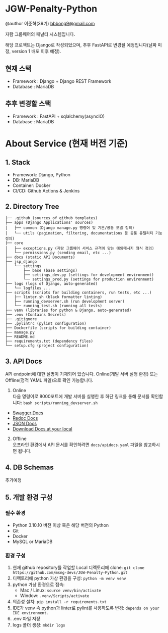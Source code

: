 # JGW-Penalty-Python
@author 이준혁(39기) bbbong9@gmail.com

자람 그룹웨어의 페널티 시스템입니다.

해당 프로젝트는 Django로 작성되었으며, 추후 FastAPI로 변경될 예정입니다(날짜 미정, version 1 배포 이후 예정).

## 현재 스택

 - Framework : Django + Django REST Framework
 - Database : MariaDB

## 추후 변경할 스택

 - Framework : FastAPI + sqlalchemy(asyncIO)
 - Database : MariaDB

# About Service (현재 버전 기준)

## 1. Stack
* Framework: Django, Python
* DB: MariaDB
* Container: Docker
* CI/CD: Github Actions & Jenkins

## 2. Directory Tree
```
├── .github (sources of github templates)
├── apps (Django Applications' sources)
│   ├── common (Django manage.py 명령어 및 기본/공통 모델 정의)
│   └── utils (pagination, filtering, documentations 등 공통 유틸리티 기능 정의)
├── core
│   ├── exceptions.py (자람 그룹웨어 서비스 규격에 맞는 예외메시지 형식 정의)
│   └── permissions.py (sending email, etc ...)
├── docs (static API Documents)
├── jsp_django
│   └── settings
│       ├── base (base settings)
│       ├── settings_dev.py (settings for development environment)
│       └── settings_prod.py (settings for production environment)
├── logs (logs of Django, auto-generated)
│   └── logfiles ...
├── scripts (scripts for building containers, run tests, etc ...)
│   ├── linter.sh (black formatter linting)
│   ├── running_devserver.sh (run development server)
│   └── running_test.sh (running all tests)
├── venv (libraries for python & Django, auto-generated)
├── .env (Contains Secrets)
├── .gitignore
├── .pylintrc (pylint configuration)
├── Dockerfile (scripts for building container)
├── manage.py
├── README.md
├── requirements.txt (dependency files)
└── setup.cfg (project configuration)
```

## 3. API Docs
API endpoint에 대한 설명이 기재되어 있습니다.
Online(개발 서버 실행 환경) 또는 Offline(정적 YAML 파일)으로 확인 가능합니다.

1. Online   
  다음 명령어로 8000포트에 개발 서버를 실행한 후 하단 링크를 통해 문서를 확인합니다: `bash scripts/running_devserver.sh`
 - [Swagger Docs](http://127.0.0.1:8000/penalty/api/v1/swagger/)
 - [Redoc Docs](http://127.0.0.1:8000/penalty/api/v1/redoc/)
 - [JSON Docs](http://127.0.0.1:8000/penalty/api/v1/swagger.json)
 - [Download Docs at your local](http://127.0.0.1:8000/penalty/api/v1/swagger.yaml)

2. Offline   
  오프라인 환경에서 API 문서를 확인하려면 `docs/apidocs.yaml` 파일을 참고하시면 됩니다.

## 4. DB Schemas
추가예정

## 5. 개발 환경 구성

### 필수 환경
 - Python 3.10.10 버전 이상 혹은 해당 버전의 Python
 - Git
 - Docker
 - MySQL or MariaDB

### 환경 구성
1. 현재 github repository를 작업할 Local 디렉토리에 clone: `git clone https://github.com/msng-devs/JGW-Penalty-Python.git`
2. 디렉토리에 python 가상 환경을 구성: `python -m venv venv`
3. python 가상 환경으로 접속: 
   - Mac / Linux: `source venv/bin/activate`
   - Window: `.venv/Scripts/activate`
4. 의존성 설치: `pip install -r requirements.txt`
5. IDE가 venv 속 python과 linter로 pylint를 사용하도록 변경: `depends on your IDE environment.`
6. .env 파일 저장
7. logs 폴더 생성: `mkdir logs`
